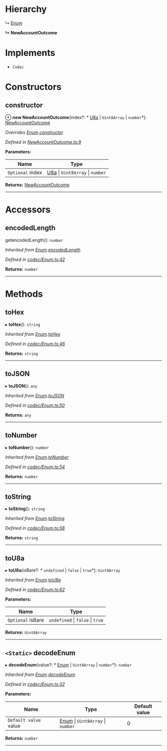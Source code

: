 

# Hierarchy

↳  [Enum](_codec_enum_.enum.md)

**↳ NewAccountOutcome**

# Implements

* `Codec`

# Constructors

<a id="constructor"></a>

##  constructor

⊕ **new NewAccountOutcome**(index?: * [U8a](_codec_u8a_.u8a.md) &#124; `Uint8Array` &#124; `number`*): [NewAccountOutcome](_newaccountoutcome_.newaccountoutcome.md)

*Overrides [Enum](_codec_enum_.enum.md).[constructor](_codec_enum_.enum.md#constructor)*

*Defined in [NewAccountOutcome.ts:9](https://github.com/polkadot-js/api/blob/5853507/packages/types/src/NewAccountOutcome.ts#L9)*

**Parameters:**

| Name | Type |
| ------ | ------ |
| `Optional` index |  [U8a](_codec_u8a_.u8a.md) &#124; `Uint8Array` &#124; `number`|

**Returns:** [NewAccountOutcome](_newaccountoutcome_.newaccountoutcome.md)

___

# Accessors

<a id="encodedlength"></a>

##  encodedLength

getencodedLength(): `number`

*Inherited from [Enum](_codec_enum_.enum.md).[encodedLength](_codec_enum_.enum.md#encodedlength)*

*Defined in [codec/Enum.ts:42](https://github.com/polkadot-js/api/blob/5853507/packages/types/src/codec/Enum.ts#L42)*

**Returns:** `number`

___

# Methods

<a id="tohex"></a>

##  toHex

▸ **toHex**(): `string`

*Inherited from [Enum](_codec_enum_.enum.md).[toHex](_codec_enum_.enum.md#tohex)*

*Defined in [codec/Enum.ts:46](https://github.com/polkadot-js/api/blob/5853507/packages/types/src/codec/Enum.ts#L46)*

**Returns:** `string`

___
<a id="tojson"></a>

##  toJSON

▸ **toJSON**(): `any`

*Inherited from [Enum](_codec_enum_.enum.md).[toJSON](_codec_enum_.enum.md#tojson)*

*Defined in [codec/Enum.ts:50](https://github.com/polkadot-js/api/blob/5853507/packages/types/src/codec/Enum.ts#L50)*

**Returns:** `any`

___
<a id="tonumber"></a>

##  toNumber

▸ **toNumber**(): `number`

*Inherited from [Enum](_codec_enum_.enum.md).[toNumber](_codec_enum_.enum.md#tonumber)*

*Defined in [codec/Enum.ts:54](https://github.com/polkadot-js/api/blob/5853507/packages/types/src/codec/Enum.ts#L54)*

**Returns:** `number`

___
<a id="tostring"></a>

##  toString

▸ **toString**(): `string`

*Inherited from [Enum](_codec_enum_.enum.md).[toString](_codec_enum_.enum.md#tostring)*

*Defined in [codec/Enum.ts:58](https://github.com/polkadot-js/api/blob/5853507/packages/types/src/codec/Enum.ts#L58)*

**Returns:** `string`

___
<a id="tou8a"></a>

##  toU8a

▸ **toU8a**(isBare?: * `undefined` &#124; `false` &#124; `true`*): `Uint8Array`

*Inherited from [Enum](_codec_enum_.enum.md).[toU8a](_codec_enum_.enum.md#tou8a)*

*Defined in [codec/Enum.ts:62](https://github.com/polkadot-js/api/blob/5853507/packages/types/src/codec/Enum.ts#L62)*

**Parameters:**

| Name | Type |
| ------ | ------ |
| `Optional` isBare |  `undefined` &#124; `false` &#124; `true`|

**Returns:** `Uint8Array`

___
<a id="decodeenum"></a>

## `<Static>` decodeEnum

▸ **decodeEnum**(value?: * [Enum](_codec_enum_.enum.md) &#124; `Uint8Array` &#124; `number`*): `number`

*Inherited from [Enum](_codec_enum_.enum.md).[decodeEnum](_codec_enum_.enum.md#decodeenum)*

*Defined in [codec/Enum.ts:32](https://github.com/polkadot-js/api/blob/5853507/packages/types/src/codec/Enum.ts#L32)*

**Parameters:**

| Name | Type | Default value |
| ------ | ------ | ------ |
| `Default value` value |  [Enum](_codec_enum_.enum.md) &#124; `Uint8Array` &#124; `number`| 0 |

**Returns:** `number`

___


